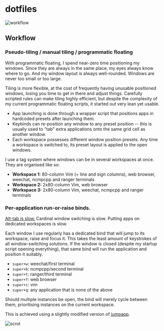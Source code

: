 # dotfiles

![workflow](workflow.gif)

## Workflow

### Pseudo-tiling / manual tiling / programmatic floating

With programmatic floating, I spend near-zero time positioning my windows. Since they are always in the same place, my eyes always know where to go. And my window layout is always well-rounded. Windows are never too small or too large.

Tiling is more flexible, at the cost of frequently having unusable positioned windows, losing you time to get in there and adjust things. Carefully scripted rules can make tiling highly efficient, but despite the complexity of my current programmatic floating scripts, it started out very lean yet usable.

* App launching is done through a wrapper script that positions apps in hardcoded presets after launching them.
* Keybinds can re-position any window to any preset position -- this is usually used to "tab" extra applications onto the same grid cell as another window.
* Each workspace possesses different window position presets. Any time a workspace is switched to, its preset layout is applied to the open windows.

I use a tag system where windows can be in several workspaces at once. They are organised like so:

* **Workspace 1:** 80-column Vim (+ line and sign columns), web browser, weechat, ncmpcpp and ranger terminals
* **Workspace 2:** 2x80-column Vim, web browser
* **Workspace 3:** 2x80-column Vim, weechat, ncmpcpp and ranger terminals

### Per-application run-or-raise binds.

[Alt-tab is slow.](https://vickychijwani.me/blazing-fast-application-switching-in-linux/) Cardinal window switching is slow. Putting apps on dedicated workspaces is slow. 

Each window I use regularly has a dedicated bind that will jump to its workspace, raise and focus it. This takes the least amount of keystrokes of all window-switching solutions. If the window is closed (despite my startup script opening everything), that same bind will run the application and position it suitably.

* `super+w`: weechat/first terminal
* `super+b`: ncmpcpp/second terminal
* `super+t`: ranger/third terminal
* `super+f`: web browser
* `super+c`: vim
* `super+q`: any application that is none of the above

Should multiple instances be open, the bind will merely cycle between them, prioritising instances on the current workspace.

This is achieved using a slightly modified version of [jumpapp](https://github.com/mkropat/jumpapp).

![scrot](https://u.teknik.io/7BKDi.png)
